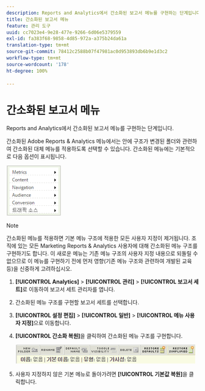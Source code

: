 ```yaml
---
description: Reports and Analytics에서 간소화된 보고서 메뉴를 구현하는 단계입니다.
title: 간소화된 보고서 메뉴
feature: 관리 도구
uuid: cc7023e4-9e28-477e-9266-6d06e5379559
exl-id: fa383f68-9858-4d85-972a-a375b24da61a
translation-type: tm+mt
source-git-commit: 78412c2588b07f47981ac0d953893db6b9e1d3c2
workflow-type: tm+mt
source-wordcount: '178'
ht-degree: 100%

---
```


# 간소화된 보고서 메뉴

Reports and Analytics에서 간소화된 보고서 메뉴를 구현하는 단계입니다.

간소화된 Adobe Reports &amp; Analytics 메뉴에서는 안에 구조가 변경된 폴더와 관련하여 간소화된 대체 메뉴를 적용하도록 선택할 수 있습니다. 간소화된 메뉴에는 기본적으로 다음 옵션이 표시됩니다.

![](assets/simplified-menu.png)

>[!NOTE]
>
>간소화된 메뉴를 적용하면 기본 메뉴 구조에 적용한 모든 사용자 지정이 제거됩니다. 조직에 있는 모든 Marketing Reports &amp; Analytics 사용자에 대해 간소화된 메뉴 구조를 구현하기도 합니다. 이 새로운 메뉴는 기존 메뉴 구조의 사용자 지정 내용으로 되돌릴 수 없으므로 이 메뉴를 구현하기 전에 먼저 영향(기존 메뉴 구조와 관련하여 개발된 교육 등)을 신중하게 고려하십시오.

1. **[!UICONTROL Analytics]** > **[!UICONTROL 관리]** > **[!UICONTROL 보고서 세트]**&#x200B;로 이동하여 보고서 세트 관리자를 엽니다.
1. 간소화된 메뉴 구조를 구현할 보고서 세트를 선택합니다.
1. **[!UICONTROL 설정 편집]** > **[!UICONTROL 일반]** > **[!UICONTROL 메뉴 사용자 지정]**&#x200B;으로 이동합니다.
1. **[!UICONTROL 간소화 복원]**&#x200B;을 클릭하여 간소화된 메뉴 구조를 구현합니다.

   ![](assets/restore-simplified.png)

1. 사용자 지정하지 않은 기본 메뉴로 돌아가려면 **[!UICONTROL 기본값 복원]**&#x200B;을 클릭합니다. 

